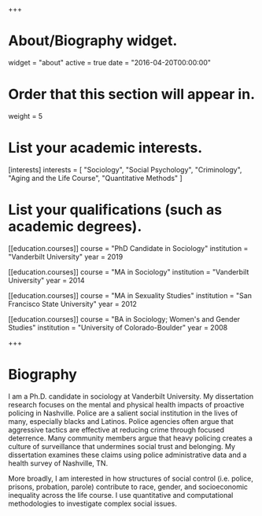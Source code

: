 +++
# About/Biography widget.
widget = "about"
active = true
date = "2016-04-20T00:00:00"

# Order that this section will appear in.
weight = 5

# List your academic interests.
[interests]
  interests = [
    "Sociology",
    "Social Psychology",
    "Criminology",
    "Aging and the Life Course",
    "Quantitative Methods"
  ]

# List your qualifications (such as academic degrees).
[[education.courses]]
  course = "PhD Candidate in Sociology"
  institution = "Vanderbilt University"
  year = 2019

[[education.courses]]
  course = "MA in Sociology"
  institution = "Vanderbilt University"
  year = 2014

[[education.courses]]
  course = "MA in Sexuality Studies"
  institution = "San Francisco State University"
  year = 2012
  
[[education.courses]]
  course = "BA in Sociology; Women's and Gender Studies"
  institution = "University of Colorado-Boulder"
  year = 2008
 
+++

# Biography

I am a Ph.D. candidate in sociology at Vanderbilt University. My dissertation research focuses on the mental and physical health impacts of proactive policing in Nashville. Police are a salient social institution in the lives of many, especially blacks and Latinos. Police agencies often argue that aggressive tactics are effective at reducing crime through focused deterrence. Many community members argue that heavy policing creates a culture of surveillance that undermines social trust and belonging. My dissertation examines these claims using police administrative data and a health survey of Nashville, TN. 

More broadly, I am interested in how structures of social control (i.e. police, prisons, probation, parole) contribute to race, gender, and socioeconomic inequality across the life course. I use quantitative and computational methodologies to investigate complex social issues.
